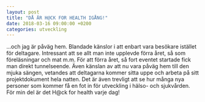 ```yaml
---
layout: post
title: "DÅ ÄR H@CK FOR HEALTH IGÅNG!"
date: 2018-03-16 09:00:00 +0200
categories: utveckling
---
```

...och jag är påväg hem. Blandade känslor i att enbart vara besökare istället för deltagare. Intressant att se allt man inte upplevde förra året, så som föreläsningar och mat m.m. För att förra året, så fort eventet startade fick man direkt tunnelseende. Även känslan av att nu vara påväg hem till den mjuka sängen, vetandes att deltagarna kommer sitta uppe och arbeta på sitt projektdokument hela natten. Det är även trevligt att se hur många nya personer som kommer få en fot in för utveckling i hälso- och sjukvården. För min del är det H@ck for health varje dag!